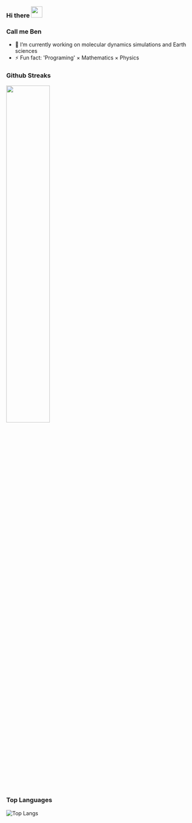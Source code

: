 ### Hi there <img src="https://raw.githubusercontent.com/MartinHeinz/MartinHeinz/master/wave.gif" width="30px">
### Call me Ben

- 🔭 I’m currently working on molecular dynamics simulations and Earth sciences
- ⚡ Fun fact: 'Programing' $\times$ Mathematics $\times$ Physics
### Github Streaks
<img src="https://github-readme-streak-stats.herokuapp.com/?user=kritika-pattalam&theme=dark" width="48%" >



### Top Languages
 ![Top Langs](https://github-readme-stats.vercel.app/api/top-langs/?username=x-repos&layout=compact)












<!--
**x-repos/x-repos** is a ✨ _special_ ✨ repository because its `README.md` (this file) appears on your GitHub profile.

Here are some ideas to get you started:

- 🔭 I’m currently working on ...
- 🌱 I’m currently learning ...
- 👯 I’m looking to collaborate on ...
- 🤔 I’m looking for help with ...
- 💬 Ask me about ...
- 📫 How to reach me: ...
- 😄 Pronouns: ...
- ⚡ Fun fact: ...
-->

